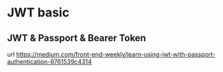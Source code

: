 # JWT basic
## JWT & Passport & Bearer Token
url https://medium.com/front-end-weekly/learn-using-jwt-with-passport-authentication-9761539c4314